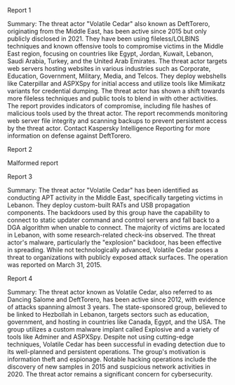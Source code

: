 
Report 1

Summary:
The threat actor "Volatile Cedar" also known as DeftTorero, originating from the Middle East, has been active since 2015 but only publicly disclosed in 2021. They have been using fileless/LOLBINS techniques and known offensive tools to compromise victims in the Middle East region, focusing on countries like Egypt, Jordan, Kuwait, Lebanon, Saudi Arabia, Turkey, and the United Arab Emirates. The threat actor targets web servers hosting websites in various industries such as Corporate, Education, Government, Military, Media, and Telcos. They deploy webshells like Caterpillar and ASPXSpy for initial access and utilize tools like Mimikatz variants for credential dumping. The threat actor has shown a shift towards more fileless techniques and public tools to blend in with other activities. The report provides indicators of compromise, including file hashes of malicious tools used by the threat actor. The report recommends monitoring web server file integrity and scanning backups to prevent persistent access by the threat actor. Contact Kaspersky Intelligence Reporting for more information on defense against DeftTorero.





Report 2

Malformed report





Report 3

Summary:
The threat actor "Volatile Cedar" has been identified as conducting APT activity in the Middle East, specifically targeting victims in Lebanon. They deploy custom-built RATs and USB propagation components. The backdoors used by this group have the capability to connect to static updater command and control servers and fall back to a DGA algorithm when unable to connect. The majority of victims are located in Lebanon, with some research-related check-ins observed. The threat actor's malware, particularly the "explosion" backdoor, has been effective in spreading. While not technologically advanced, Volatile Cedar poses a threat to organizations with publicly exposed attack surfaces. The operation was reported on March 31, 2015.





Report 4

Summary:
The threat actor known as Volatile Cedar, also referred to as Dancing Salome and DeftTorero, has been active since 2012, with evidence of attacks spanning almost 3 years. The state-sponsored group, believed to be linked to Hezbollah in Lebanon, targets sectors such as education, government, and hosting in countries like Canada, Egypt, and the USA. The group utilizes a custom malware implant called Explosive and a variety of tools like Adminer and ASPXSpy. Despite not using cutting-edge techniques, Volatile Cedar has been successful in evading detection due to its well-planned and persistent operations. The group's motivation is information theft and espionage. Notable hacking operations include the discovery of new samples in 2015 and suspicious network activities in 2020. The threat actor remains a significant concern for cybersecurity.


